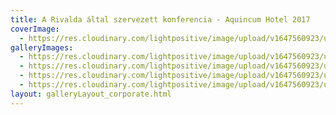 ```yaml
---
title: A Rivalda által szervezett konferencia - Aquincum Hotel 2017
coverImage:
  - https://res.cloudinary.com/lightpositive/image/upload/v1647560923/uploads/A%20Rivalda%20%C3%A1ltal%20szervezett%20konferencia%20-%20Aquincum%20Hotel%202017/danone1.jpg
galleryImages: 
  - https://res.cloudinary.com/lightpositive/image/upload/v1647560923/uploads/A%20Rivalda%20%C3%A1ltal%20szervezett%20konferencia%20-%20Aquincum%20Hotel%202017/danone2.jpg
  - https://res.cloudinary.com/lightpositive/image/upload/v1647560923/uploads/A%20Rivalda%20%C3%A1ltal%20szervezett%20konferencia%20-%20Aquincum%20Hotel%202017/danone3.jpg
  - https://res.cloudinary.com/lightpositive/image/upload/v1647560923/uploads/A%20Rivalda%20%C3%A1ltal%20szervezett%20konferencia%20-%20Aquincum%20Hotel%202017/danone.jpg
  - https://res.cloudinary.com/lightpositive/image/upload/v1647560923/uploads/A%20Rivalda%20%C3%A1ltal%20szervezett%20konferencia%20-%20Aquincum%20Hotel%202017/danone1.jpg
layout: galleryLayout_corporate.html
---
```


